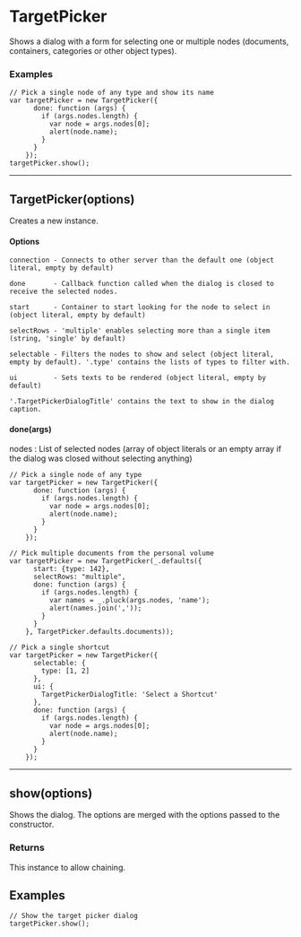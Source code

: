 # TargetPicker

Shows a dialog with a form for selecting one or multiple nodes (documents,
containers, categories or other object types).

### Examples

```
// Pick a single node of any type and show its name
var targetPicker = new TargetPicker({
      done: function (args) {
        if (args.nodes.length) {
          var node = args.nodes[0];
          alert(node.name);
        }
      }
    });
targetPicker.show();
```

---
## TargetPicker(options)

Creates a new instance.

#### Options

    connection - Connects to other server than the default one (object literal, empty by default)

    done       - Callback function called when the dialog is closed to receive the selected nodes.    

    start      - Container to start looking for the node to select in (object literal, empty by default)

    selectRows - 'multiple' enables selecting more than a single item (string, 'single' by default)

    selectable - Filters the nodes to show and select (object literal, empty by default). '.type' contains the lists of types to filter with. 
    
    ui         - Sets texts to be rendered (object literal, empty by default)
     
    '.TargetPickerDialogTitle' contains the text to show in the dialog caption. 


#### done(args)

nodes
: List of selected nodes (array of object literals or an empty array if the dialog
  was closed without selecting anything)

```
// Pick a single node of any type
var targetPicker = new TargetPicker({
      done: function (args) {
        if (args.nodes.length) {
          var node = args.nodes[0];
          alert(node.name);
        }
      }
    });

// Pick multiple documents from the personal volume
var targetPicker = new TargetPicker(_.defaults({
      start: {type: 142},
      selectRows: "multiple",
      done: function (args) {
        if (args.nodes.length) {
          var names = _.pluck(args.nodes, 'name');
          alert(names.join(','));
        }
      }
    }, TargetPicker.defaults.documents));

// Pick a single shortcut
var targetPicker = new TargetPicker({
      selectable: {
        type: [1, 2]
      },
      ui: {
        TargetPickerDialogTitle: 'Select a Shortcut'
      },
      done: function (args) {
        if (args.nodes.length) {
          var node = args.nodes[0];
          alert(node.name);
        }
      }
    });
```

---
## show(options)

Shows the dialog.  The options are merged with the options passed to the constructor.

### Returns

This instance to allow chaining.

## Examples

```
// Show the target picker dialog
targetPicker.show();
```
